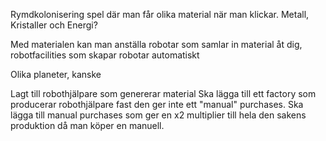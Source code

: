 Rymdkolonisering spel där man får olika material när man klickar.
    Metall, Kristaller och Energi?

Med materialen kan man anställa robotar som samlar in material åt dig, robotfacilities som skapar robotar automatiskt

Olika planeter, kanske 


Lagt till robothjälpare som genererar material
Ska lägga till ett factory som producerar robothjälpare fast den ger inte ett "manual" purchases. 
Ska lägga till manual purchases som ger en x2 multiplier till hela den sakens produktion då man köper en manuell.